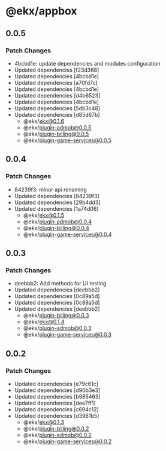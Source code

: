 # @ekx/appbox

## 0.0.5

### Patch Changes

- 4bcbd1e: update dependencies and modules configuration
- Updated dependencies [f23d368]
- Updated dependencies [4bcbd1e]
- Updated dependencies [a70fd7c]
- Updated dependencies [4bcbd1e]
- Updated dependencies [d4b6523]
- Updated dependencies [4bcbd1e]
- Updated dependencies [5db3c48]
- Updated dependencies [d85d67b]
  - @ekx/ekx@0.1.6
  - @ekx/plugin-admob@0.0.5
  - @ekx/plugin-billing@0.0.5
  - @ekx/plugin-game-services@0.0.5

## 0.0.4

### Patch Changes

- 84239f3: minor api renaming
- Updated dependencies [84239f3]
- Updated dependencies [29b4dd3]
- Updated dependencies [1a74d06]
  - @ekx/ekx@0.1.5
  - @ekx/plugin-admob@0.0.4
  - @ekx/plugin-billing@0.0.4
  - @ekx/plugin-game-services@0.0.4

## 0.0.3

### Patch Changes

- deebbb2: Add methods for UI testing
- Updated dependencies [deebbb2]
- Updated dependencies [0c89a5d]
- Updated dependencies [0c89a5d]
- Updated dependencies [deebbb2]
  - @ekx/plugin-billing@0.0.3
  - @ekx/ekx@0.1.4
  - @ekx/plugin-admob@0.0.3
  - @ekx/plugin-game-services@0.0.3

## 0.0.2

### Patch Changes

- Updated dependencies [e79c61c]
- Updated dependencies [d90b3e3]
- Updated dependencies [b985463]
- Updated dependencies [dee7ff1]
- Updated dependencies [c694c12]
- Updated dependencies [d3981b5]
  - @ekx/ekx@0.1.3
  - @ekx/plugin-billing@0.0.2
  - @ekx/plugin-admob@0.0.2
  - @ekx/plugin-game-services@0.0.2
